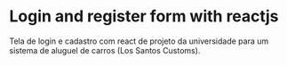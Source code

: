 # Login and register form with reactjs
  Tela de login e cadastro com react de projeto da universidade para um sistema de aluguel de carros (Los Santos Customs).